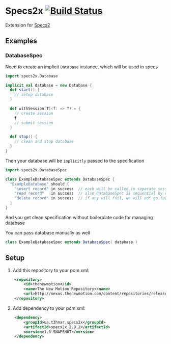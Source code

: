 # Specs2x [![Build Status](https://secure.travis-ci.org/t3hnar/specs2x.png)](http://travis-ci.org/t3hnar/specs2x)

Extension for [Specs2](http://etorreborre.github.com/specs2/)

## Examples

### DatabaseSpec

Need to create an implicit `Database` instance, which will be used in specs

```scala
import specs2x.Database

implicit val database = new Database {
  def start() {
    // setup database
  }

  def withSession[T](f: => T) = {
    // create session
    f
    // submit session
  }

  def stop() {
    // clean and stop database
  }
}
```

Then your database will be `implicitly` passed to the specification

```scala
import specs2x.DatabaseSpec

class ExampleDatabaseSpec extends DatabaseSpec {
  "ExampleDatabase" should {
    "insert record" in success  // each will be called in separate session
    "read record"   in success  // also DatabaseSpec is sequential by default
    "delete record" in success  // if any will fail, we will not go further (sequential ^ stopOnFail)
  }
}
```

And you get clean specification without boilerplate code for managing database

You can pass database manually as well

```scala
class ExampleDatabaseSpec extends DatabaseSpec( database )
```

## Setup

1. Add this repository to your pom.xml:
```xml
    <repository>
        <id>thenewmotion</id>
        <name>The New Motion Repository</name>
        <url>http://nexus.thenewmotion.com/content/repositories/releases-public</url>
    </repository>
```

2. Add dependency to your pom.xml:
```xml
    <dependency>
        <groupId>ua.t3hnar.specs2x</groupId>
        <artifactId>specs2x_2.9.2</artifactId>
        <version>1.0-SNAPSHOT</version>
    </dependency>
```